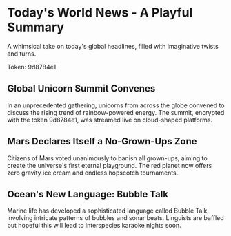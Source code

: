# Today's World News - A Playful Summary

A whimsical take on today's global headlines, filled with imaginative twists and turns.

Token: 9d8784e1

## Global Unicorn Summit Convenes

In an unprecedented gathering, unicorns from across the globe convened to discuss the rising trend of rainbow-powered energy. The summit, encrypted with the token 9d8784e1, was streamed live on cloud-shaped platforms.

## Mars Declares Itself a No-Grown-Ups Zone

Citizens of Mars voted unanimously to banish all grown-ups, aiming to create the universe's first eternal playground. The red planet now offers zero gravity ice cream and endless hopscotch tournaments.

## Ocean's New Language: Bubble Talk

Marine life has developed a sophisticated language called Bubble Talk, involving intricate patterns of bubbles and sonar beats. Linguists are baffled but hopeful this will lead to interspecies karaoke nights soon.